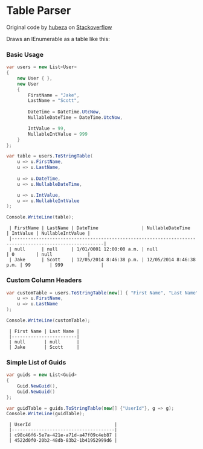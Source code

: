 # Table Parser

Original code by [hubeza][0] on [Stackoverflow][1]

Draws an IEnumerable<T> as a table like this:

### Basic Usage

````csharp
var users = new List<User>
{
    new User { },
    new User
    {
        FirstName = "Jake",
        LastName = "Scott",
                    
        DateTime = DateTime.UtcNow,
        NullableDateTime = DateTime.UtcNow,

        IntValue = 99,
        NullableIntValue = 999
    }
};

var table = users.ToStringTable(
    u => u.FirstName, 
    u => u.LastName,
                
    u => u.DateTime,
    u => u.NullableDateTime,

    u => u.IntValue,
    u => u.NullableIntValue
);

Console.WriteLine(table);
````

````
 | FirstName | LastName | DateTime                | NullableDateTime        | IntValue | NullableIntValue | 
 |--------------------------------------------------------------------------------------------------------| 
 | null      | null     | 1/01/0001 12:00:00 a.m. | null                    | 0        | null             | 
 | Jake      | Scott    | 12/05/2014 8:46:38 p.m. | 12/05/2014 8:46:38 p.m. | 99       | 999              | 
````

### Custom Column Headers

````csharp
var customTable = users.ToStringTable(new[] { "First Name", "Last Name" },
    u => u.FirstName,
    u => u.LastName
);

Console.WriteLine(customTable);
````

````
 | First Name | Last Name | 
 |------------------------| 
 | null       | null      | 
 | Jake       | Scott     | 
````
### Simple List of Guids

````csharp
var guids = new List<Guid>
{
    Guid.NewGuid(), 
    Guid.NewGuid()
};

var guidTable = guids.ToStringTable(new[] {"UserId"}, g => g);
Console.WriteLine(guidTable);
````

````
 | UserId                               | 
 |--------------------------------------| 
 | c98c46f6-5e7a-421e-a71d-a47f09c4eb87 | 
 | 4522d0f0-20b2-48db-83b2-1b41952999d6 | 
```` 

[0]:http://stackoverflow.com/users/133665/hubeza
[1]:http://stackoverflow.com/a/19353995/52360



